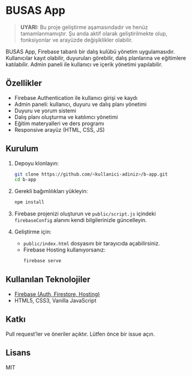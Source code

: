 # BUSAS App

> **UYARI:** Bu proje geliştirme aşamasındadır ve henüz tamamlanmamıştır. Şu anda aktif olarak geliştirilmekte olup, fonksiyonlar ve arayüzde değişiklikler olabilir.

BUSAS App, Firebase tabanlı bir dalış kulübü yönetim uygulamasıdır. Kullanıcılar kayıt olabilir, duyuruları görebilir, dalış planlarına ve eğitimlere katılabilir. Admin paneli ile kullanıcı ve içerik yönetimi yapılabilir.

## Özellikler

- Firebase Authentication ile kullanıcı girişi ve kaydı
- Admin paneli: kullanıcı, duyuru ve dalış planı yönetimi
- Duyuru ve yorum sistemi
- Dalış planı oluşturma ve katılımcı yönetimi
- Eğitim materyalleri ve ders programı
- Responsive arayüz (HTML, CSS, JS)

## Kurulum

1. Depoyu klonlayın:
   ```sh
   git clone https://github.com/<kullanici-adiniz>/b-app.git
   cd b-app
   ```

2. Gerekli bağımlılıkları yükleyin:
   ```sh
   npm install
   ```

3. Firebase projenizi oluşturun ve `public/script.js` içindeki `firebaseConfig` alanını kendi bilgilerinizle güncelleyin.

4. Geliştirme için:
   - `public/index.html` dosyasını bir tarayıcıda açabilirsiniz.
   - Firebase Hosting kullanıyorsanız:
     ```sh
     firebase serve
     ```

## Kullanılan Teknolojiler

- [Firebase (Auth, Firestore, Hosting)](https://firebase.google.com/)
- HTML5, CSS3, Vanilla JavaScript

## Katkı

Pull request’ler ve öneriler açıktır. Lütfen önce bir issue açın.

## Lisans

MIT